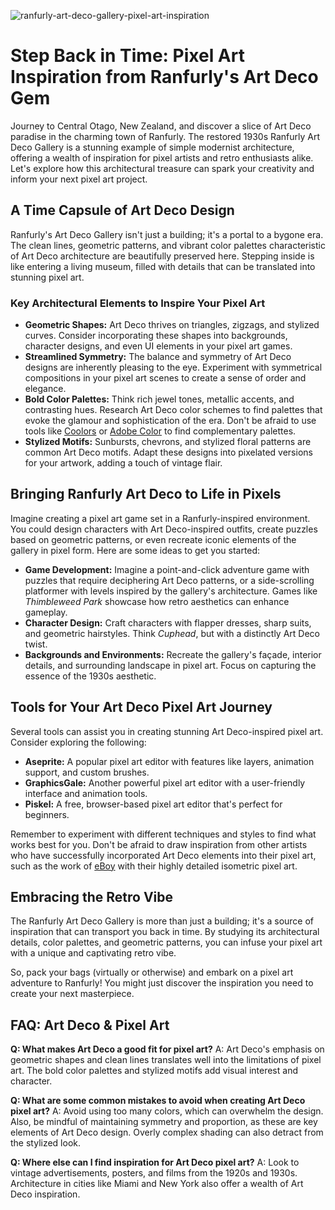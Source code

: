 ![ranfurly-art-deco-gallery-pixel-art-inspiration](https://images.pexels.com/photos/164328/pexels-photo-164328.jpeg?auto=compress&cs=tinysrgb&fit=crop&h=627&w=1200)

# Step Back in Time: Pixel Art Inspiration from Ranfurly's Art Deco Gem

Journey to Central Otago, New Zealand, and discover a slice of Art Deco paradise in the charming town of Ranfurly. The restored 1930s Ranfurly Art Deco Gallery is a stunning example of simple modernist architecture, offering a wealth of inspiration for pixel artists and retro enthusiasts alike. Let's explore how this architectural treasure can spark your creativity and inform your next pixel art project.

## A Time Capsule of Art Deco Design

Ranfurly's Art Deco Gallery isn't just a building; it's a portal to a bygone era. The clean lines, geometric patterns, and vibrant color palettes characteristic of Art Deco architecture are beautifully preserved here. Stepping inside is like entering a living museum, filled with details that can be translated into stunning pixel art.

### Key Architectural Elements to Inspire Your Pixel Art

*   **Geometric Shapes:** Art Deco thrives on triangles, zigzags, and stylized curves. Consider incorporating these shapes into backgrounds, character designs, and even UI elements in your pixel art games.
*   **Streamlined Symmetry:** The balance and symmetry of Art Deco designs are inherently pleasing to the eye. Experiment with symmetrical compositions in your pixel art scenes to create a sense of order and elegance.
*   **Bold Color Palettes:** Think rich jewel tones, metallic accents, and contrasting hues. Research Art Deco color schemes to find palettes that evoke the glamour and sophistication of the era. Don't be afraid to use tools like [Coolors](https://coolors.co/) or [Adobe Color](https://color.adobe.com/) to find complementary palettes.
*   **Stylized Motifs:** Sunbursts, chevrons, and stylized floral patterns are common Art Deco motifs. Adapt these designs into pixelated versions for your artwork, adding a touch of vintage flair.

## Bringing Ranfurly Art Deco to Life in Pixels

Imagine creating a pixel art game set in a Ranfurly-inspired environment. You could design characters with Art Deco-inspired outfits, create puzzles based on geometric patterns, or even recreate iconic elements of the gallery in pixel form. Here are some ideas to get you started:

*   **Game Development:** Imagine a point-and-click adventure game with puzzles that require deciphering Art Deco patterns, or a side-scrolling platformer with levels inspired by the gallery's architecture. Games like *Thimbleweed Park* showcase how retro aesthetics can enhance gameplay.
*   **Character Design:** Craft characters with flapper dresses, sharp suits, and geometric hairstyles. Think *Cuphead*, but with a distinctly Art Deco twist.
*   **Backgrounds and Environments:** Recreate the gallery's façade, interior details, and surrounding landscape in pixel art. Focus on capturing the essence of the 1930s aesthetic.

## Tools for Your Art Deco Pixel Art Journey

Several tools can assist you in creating stunning Art Deco-inspired pixel art. Consider exploring the following:

*   **Aseprite:** A popular pixel art editor with features like layers, animation support, and custom brushes.
*   **GraphicsGale:** Another powerful pixel art editor with a user-friendly interface and animation tools.
*   **Piskel:** A free, browser-based pixel art editor that's perfect for beginners.

Remember to experiment with different techniques and styles to find what works best for you. Don't be afraid to draw inspiration from other artists who have successfully incorporated Art Deco elements into their pixel art, such as the work of [eBoy](https://www.eboy.com/) with their highly detailed isometric pixel art.

## Embracing the Retro Vibe

The Ranfurly Art Deco Gallery is more than just a building; it's a source of inspiration that can transport you back in time. By studying its architectural details, color palettes, and geometric patterns, you can infuse your pixel art with a unique and captivating retro vibe.

So, pack your bags (virtually or otherwise) and embark on a pixel art adventure to Ranfurly! You might just discover the inspiration you need to create your next masterpiece.

## FAQ: Art Deco & Pixel Art

**Q: What makes Art Deco a good fit for pixel art?**
A: Art Deco's emphasis on geometric shapes and clean lines translates well into the limitations of pixel art. The bold color palettes and stylized motifs add visual interest and character.

**Q: What are some common mistakes to avoid when creating Art Deco pixel art?**
A: Avoid using too many colors, which can overwhelm the design. Also, be mindful of maintaining symmetry and proportion, as these are key elements of Art Deco design. Overly complex shading can also detract from the stylized look.

**Q: Where else can I find inspiration for Art Deco pixel art?**
A: Look to vintage advertisements, posters, and films from the 1920s and 1930s. Architecture in cities like Miami and New York also offer a wealth of Art Deco inspiration.
